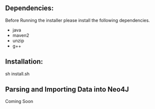 

Dependencies:
------------
Before Running the installer please install the following dependencies.
  * java
  * maven2
  * unzip
  * g++

Installation:
------------
sh install.sh

Parsing and Importing Data into Neo4J
-------------------------------------
Coming Soon
